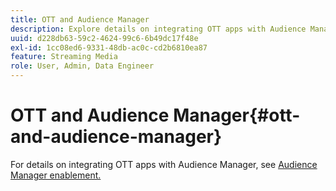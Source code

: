 ```yaml
---
title: OTT and Audience Manager
description: Explore details on integrating OTT apps with Audience Manager.
uuid: d228db63-59c2-4624-99c6-6b49dc17f48e
exl-id: 1cc08ed6-9331-48db-ac0c-cd2b6810ea87
feature: Streaming Media
role: User, Admin, Data Engineer
---
```

# OTT and Audience Manager{#ott-and-audience-manager}

For details on integrating OTT apps with Audience Manager, see [Audience Manager enablement.](/help/legacy/intro-to-ava/am-enablement.md)
